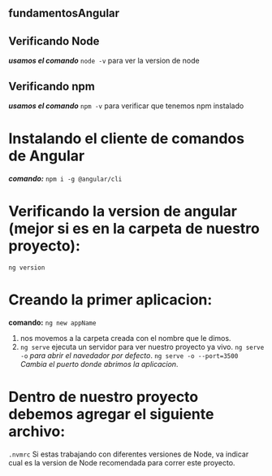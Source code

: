 ## fundamentosAngular

## Verificando Node 
  ***usamos el comando*** `node -v` para ver la version de node

## Verificando npm 
  ***usamos el comando*** `npm -v` para verificar que tenemos npm instalado

# Instalando el cliente de comandos de Angular 
  ***comando:*** `npm i -g @angular/cli`

# Verificando la version de angular (mejor si es en la carpeta de nuestro proyecto): 
  `ng version`

# Creando la primer aplicacion: 
 **comando:** `ng new appName`

1. nos movemos a la carpeta creada con el nombre que le dimos.
2. `ng serve` ejecuta un servidor para ver nuestro proyecto ya vivo.
  `ng serve -o` *para abrir el navedador por defecto*.
  `ng serve -o --port=3500` *Cambia el puerto donde abrimos la aplicacion*.

# Dentro de nuestro proyecto debemos agregar el siguiente archivo: 

  `.nvmrc` Si estas trabajando con diferentes versiones de Node, va indicar cual es la version de Node recomendada para correr este proyecto. 